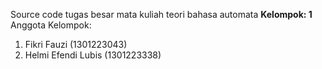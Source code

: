 Source code tugas besar mata kuliah teori bahasa automata
**Kelompok: 1**
Anggota Kelompok:
1. Fikri Fauzi (1301223043)
2. Helmi Efendi Lubis (1301223338)
